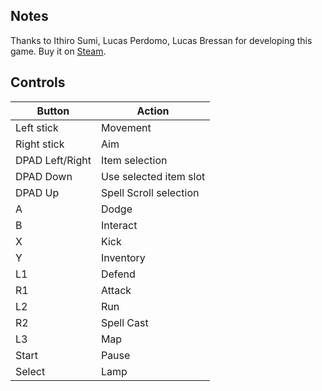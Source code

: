 ## Notes

Thanks to Ithiro Sumi, Lucas Perdomo, Lucas Bressan for developing this game. Buy it on [Steam](https://store.steampowered.com/app/1861290/Devil_Spire/).

## Controls

| Button | Action |
|--|--| 
|Left stick|Movement|
|Right stick|Aim|
|DPAD Left/Right|Item selection|
|DPAD Down|Use selected item slot|
|DPAD Up|Spell Scroll selection|
|A|Dodge|
|B|Interact|
|X|Kick|
|Y|Inventory|
|L1|Defend|
|R1|Attack|
|L2|Run|
|R2|Spell Cast|
|L3|Map|
|Start|Pause|
|Select|Lamp|


